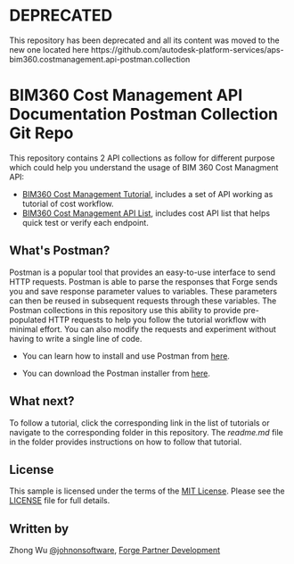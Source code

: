 <h1>DEPRECATED</h1>
This repository has been deprecated and all its content was moved to the new one located here https://github.com/autodesk-platform-services/aps-bim360.costmanagement.api-postman.collection

# BIM360 Cost Management API Documentation Postman Collection Git Repo

This repository contains 2 API collections as follow for different purpose which could help you understand the usage of BIM 360 Cost Managment API:

- [BIM360 Cost Management Tutorial](CostTutorial), includes a set of API working as tutorial of cost workflow.
- [BIM360 Cost Management API List](EndpointList), includes cost API list that helps quick test or verify each endpoint. 


## What's Postman?

Postman is a popular tool that provides an easy-to-use interface to send HTTP requests. Postman is able to parse the responses that Forge sends you and save response parameter values to variables. These parameters can then be reused in subsequent requests through these variables. The Postman collections in this repository use this ability to provide pre-populated HTTP requests to help you follow the tutorial workflow with minimal effort. You can also modify the requests and experiment without having to write a single line of code. 

- You can learn how to install and use Postman from [here](https://learning.getpostman.com/docs/postman/launching_postman/installation_and_updates).

- You can download the Postman installer from [here](https://www.getpostman.com/downloads/).

## What next?

To follow a tutorial, click the corresponding link in the list of tutorials or navigate to the corresponding folder in this repository. The *readme.md* file in the folder provides instructions on how to follow that tutorial. 

## License
This sample is licensed under the terms of the [MIT License](http://opensource.org/licenses/MIT). Please see the [LICENSE](LICENSE) file for full details.

## Written by
Zhong Wu [@johnonsoftware](https://twitter.com/johnonsoftware), [Forge Partner Development](http://forge.autodesk.com)
